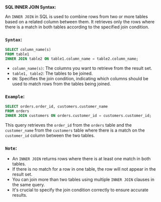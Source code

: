 **SQL INNER JOIN Syntax:**

An `INNER JOIN` in SQL is used to combine rows from two or more tables based on a related column between them. It retrieves only the rows where there is a match in both tables according to the specified join condition.

### ``Syntax``:

```sql
SELECT column_name(s)
FROM table1
INNER JOIN table2 ON table1.column_name = table2.column_name;
```

- ``column_name(s)``: The columns you want to retrieve from the result set.
- ``table1, table2``: The tables to be joined.
- ``ON``: Specifies the join condition, indicating which columns should be used to match rows from the tables being joined.

### ``Example``:

```sql
SELECT orders.order_id, customers.customer_name
FROM orders
INNER JOIN customers ON orders.customer_id = customers.customer_id;
```

This query retrieves the `order_id` from the `orders` table and the `customer_name` from the `customers` table where there is a match on the `customer_id` column between the two tables.

### ``Note``:

- An `INNER JOIN` returns rows where there is at least one match in both tables.
- If there is no match for a row in one table, the row will not appear in the result set.
- You can join more than two tables using multiple `INNER JOIN` clauses in the same query.
- It's crucial to specify the join condition correctly to ensure accurate results.
